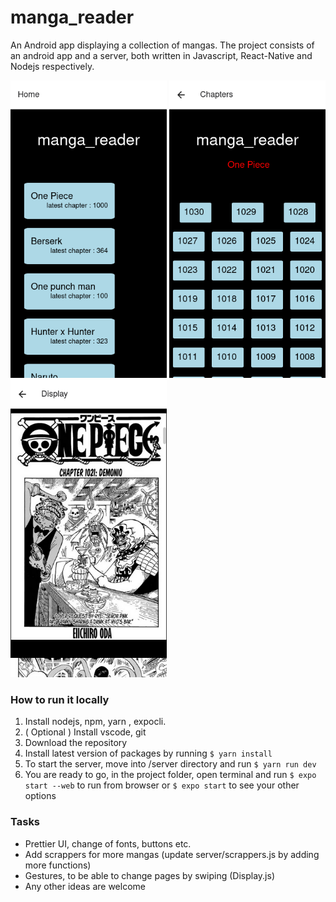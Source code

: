 # manga_reader 
An Android app displaying a collection of mangas. The project consists of an android app and a server, both written in Javascript, React-Native and Nodejs respectively.

<p float="left">
    <img src="/Screenshots/manga_reader Home.png" alt="screenshot1" width="250"/>
    <img src="/Screenshots/manga_reader Chapters.png" alt="screenshot2" width="250"/>
    <img src="/Screenshots/manga_reader Display.png" alt="screenshot3" width="250"/>
</p>

### How to run it locally

1. Install nodejs, npm, yarn , expocli.
2. ( Optional ) Install vscode, git 
3. Download the repository
4. Install latest version of packages by running
```$ yarn install``` 
4. To start the server, move into /server directory and run
```$ yarn run dev``` 
4. You are ready to go, in the project folder, open terminal and run 
```$ expo start --web``` to run from browser or
```$ expo start``` to see your other options



### Tasks
* Prettier UI, change of fonts, buttons etc.
* Add scrappers for more mangas (update server/scrappers.js by adding more functions)
* Gestures, to be able to change pages by swiping (Display.js)
* Any other ideas are welcome